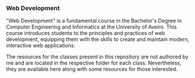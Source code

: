 ### Web Development

"Web Development" is a fundamental course in the Bachelor's Degree in Computer Engineering and Informatics at the University of Aveiro. This course introduces students to the principles and practices of web development, equipping them with the skills to create and maintain modern, interactive web applications.

The resources for the classes present in this repository are not authored by me and are located in the respective folder for each class. Nevertheless, they are available here along with some resources for those interested.